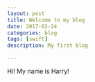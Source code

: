 ```yaml
---
layout: post
title: Welcome to my blog
date: 2017-02-24
categories: blog
tags: [swift]
description: My first blog

---
```

Hi! My name is Harry!